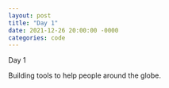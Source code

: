 ```yaml
---
layout: post
title: "Day 1"
date: 2021-12-26 20:00:00 -0000
categories: code
---
```


Day 1

Building tools to help people around the globe.
